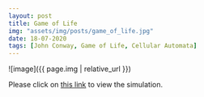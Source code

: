 ```yaml
---
layout: post
title: Game of Life
img: "assets/img/posts/game_of_life.jpg"
date: 18-07-2020
tags: [John Conway, Game of Life, Cellular Automata]
---
```

![image]({{ page.img | relative_url }})

<centre>
Please click on <a href="https://editor.p5js.org/ankiitgupta7/present/nlLG9YMpr" target="_blank">this link</a> to view the simulation.
</centre>

